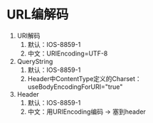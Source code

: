 # URL编解码

1. URI解码
   1. 默认：IOS-8859-1
   2. 中文：URIEncoding=UTF-8
2. QueryString
   1. 默认：IOS-8859-1
   2. Header中ContentType定义的Charset：useBodyEncodingForURI="true"
3. Header
   1. 默认：IOS-8859-1
   2. 中文：用URIEncoding编码 -> 塞到header